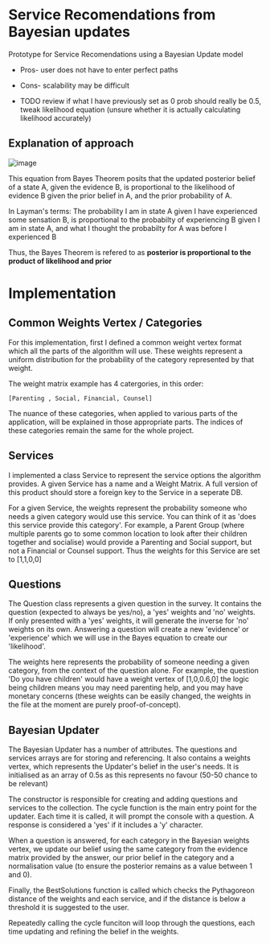 # Service Recomendations from Bayesian updates

Prototype for Service Recomendations using a Bayesian Update model

- Pros- user does not have to enter perfect paths

- Cons- scalability may be difficult

- TODO review if what I have previously set as 0 prob should really be 0.5, tweak likelihood equation (unsure whether it is actually calculating likelihood accurately)

## Explanation of approach

![image](https://user-images.githubusercontent.com/26506402/190587253-6b20b90b-365c-40ee-88cd-674a77b981b0.png)

This equation from Bayes Theorem posits that the updated posterior belief of a state A, given the evidence B, is proportional to the likelihood of evidence B given the prior belief in A, and the prior probability of A. 

In Layman's terms: The probability I am in state A given I have experienced some sensation B, is proportional to the probabilty of experiencing B given I am in state A, and what I thought the probabilty for A was before I experienced B

Thus, the Bayes Theorem is refered to as <b>posterior is proportional to the product of likelihood and prior</b>
# Implementation

## Common Weights Vertex / Categories
For this implementation, first I defined a common weight vertex format which all the parts of the algorithm will use. These weights represent a uniform distribution for the probability of the category represented by that weight.

The weight matrix example has 4 catergories, in this order:

`[Parenting , Social, Financial, Counsel]`

The nuance of these categories, when applied to various parts of the application, will be explained in those appropriate parts. The indices of these categories remain the same for the whole project.

## Services
I implemented a class Service to represent the service options the algorithm provides. A given Service has a name and a Weight Matrix. A full version of this product should store a foreign key to the Service in a seperate DB. 

For a given Service, the weights represent the probability someone who needs a given category would use this service. You can think of it as 'does this service provide this category'. For example, a Parent Group (where multiple parents go to some common location to look after their children together and socialise) would provide a Parenting and Social support, but not a Financial or Counsel support. Thus the weights for this Service are set to [1,1,0,0]

## Questions
The Question class represents a given question in the survey. It contains the question (expected to always be yes/no), a 'yes' weights and 'no' weights. If only presented with a 'yes' weights, it will generate the inverse for 'no' weights on its own. Answering a question will create a new 'evidence' or 'experience' which we will use in the Bayes equation to create our 'likelihood'.

The weights here represents the probability of someone needing a given category, from the context of the question alone. For example, the question 'Do you have children' would have a weight vertex of [1,0,0.6,0]  the logic being children means you may need parenting help, and you may have monetary concerns (these weights can be easily changed, the weights in the file at the moment are purely proof-of-concept).

## Bayesian Updater
The Bayesian Updater has a number of attributes. The questions and services arrays are for storing and referencing. It also contains a weights vertex, which represents the Updater's belief in the user's needs. It is initialised as an array of 0.5s as this represents no favour (50-50 chance to be relevant)

The constructor is responsible for creating and adding questions and services to the collection. The cycle function is the main entry point for the updater. Each time it is called, it will prompt the console with a question. A response is considered a 'yes' if it includes a 'y' character. 

When a question is answered, for each category in the Bayesian weights vertex, we update our belief using the same category from the evidence matrix provided by the answer, our prior belief in the category and a normalisation value (to ensure the posterior remains as a value between 1 and 0).

Finally, the BestSolutions function is called which checks the Pythagoreon distance of the weights and each service, and if the distance is below a threshold it is suggested to the user.

Repeatedly calling the cycle funciton will loop through the questions, each time updating and refining the belief in the weights.
